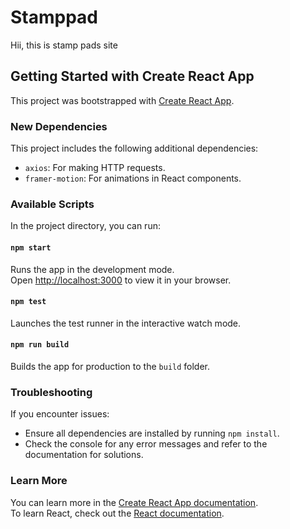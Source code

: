 # Stamppad
Hii, this is stamp pads site

## Getting Started with Create React App

This project was bootstrapped with [Create React App](https://github.com/facebook/create-react-app).

### New Dependencies
This project includes the following additional dependencies:
- `axios`: For making HTTP requests.
- `framer-motion`: For animations in React components.

### Available Scripts
In the project directory, you can run:

#### `npm start`
Runs the app in the development mode.  
Open [http://localhost:3000](http://localhost:3000) to view it in your browser.

#### `npm test`
Launches the test runner in the interactive watch mode.

#### `npm run build`
Builds the app for production to the `build` folder.

### Troubleshooting
If you encounter issues:
- Ensure all dependencies are installed by running `npm install`.
- Check the console for any error messages and refer to the documentation for solutions.

### Learn More
You can learn more in the [Create React App documentation](https://facebook.github.io/create-react-app/docs/getting-started).  
To learn React, check out the [React documentation](https://reactjs.org/).

